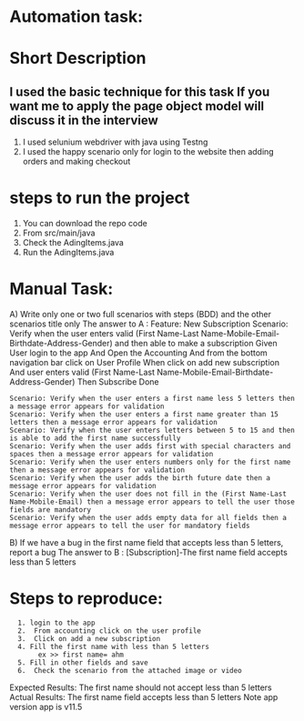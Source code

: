 # Automation task:
# Short Description
## I used the basic technique for this task If you want me to apply the page object model will discuss it in the interview

1. I used selunium webdriver with java using Testng
2.  I used the happy scenario only for login to the website then adding orders and making checkout
   # steps to run the project
   1. You can download the repo code
   2. From src/main/java
   3. Check the AdingItems.java
   4. Run the AdingItems.java

# Manual Task:

  A) Write only one or two full scenarios with steps (BDD) and the other scenarios title only
    The answer to A :
   Feature: New Subscription
  Scenario: Verify when the user enters valid (First Name-Last Name-Mobile-Email-Birthdate-Address-Gender) and then able to make a subscription
    Given User login to the app 
    And Open the Accounting
    And from the bottom navigation bar click on User Profile
    When click on add new subscription
    And user enters valid (First Name-Last Name-Mobile-Email-Birthdate-Address-Gender)
    Then Subscribe Done
    
    
    Scenario: Verify when the user enters a first name less 5 letters then a message error appears for validation
    Scenario: Verify when the user enters a first name greater than 15 letters then a message error appears for validation
    Scenario: Verify when the user enters letters between 5 to 15 and then is able to add the first name successfully
    Scenario: Verify when the user adds first with special characters and spaces then a message error appears for validation
    Scenario: Verify when the user enters numbers only for the first name then a message error appears for validation
    Scenario: Verify when the user adds the birth future date then a message error appears for validation
    Scenario: Verify when the user does not fill in the (First Name-Last Name-Mobile-Email) then a message error appears to tell the user those fields are mandatory
    Scenario: Verify when the user adds empty data for all fields then a message error appears to tell the user for mandatory fields

B) If we have a bug in the first name field that accepts less than 5 letters, report a bug
 The answer to B :
    [Subscription]-The first name field accepts less than 5 letters
   # Steps to reproduce:
      1. login to the app
      2.  From accounting click on the user profile
      3.  Click on add a new subscription
      4. Fill the first name with less than 5 letters
           ex >> first name= ahm
      5. Fill in other fields and save
      6.  Check the scenario from the attached image or video
Expected Results: The first name should  not accept  less than 5 letters
Actual Results: The first name field accepts less than 5 letters
Note app version app is v11.5
       
      

       
    
        
      

